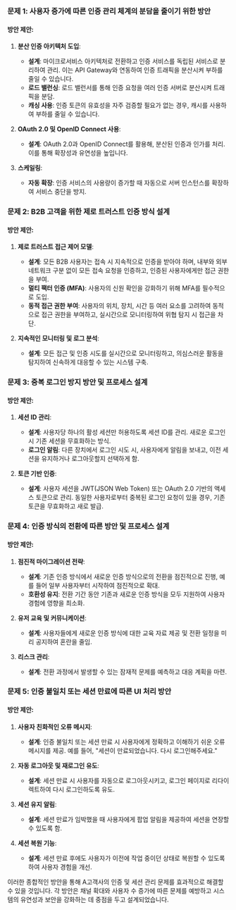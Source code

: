### 문제 1: 사용자 증가에 따른 인증 관리 체계의 분담을 줄이기 위한 방안

#### 방안 제안:
1. **분산 인증 아키텍처 도입**:
   - **설계**: 마이크로서비스 아키텍처로 전환하고 인증 서비스를 독립된 서비스로 분리하여 관리. 이는 API Gateway와 연동하여 인증 트래픽을 분산시켜 부하를 줄일 수 있습니다.
   - **로드 밸런싱**: 로드 밸런서를 통해 인증 요청을 여러 인증 서버로 분산시켜 트래픽을 분담.
   - **캐싱 사용**: 인증 토큰의 유효성을 자주 검증할 필요가 없는 경우, 캐시를 사용하여 부하를 줄일 수 있습니다.

2. **OAuth 2.0 및 OpenID Connect 사용**:
   - **설계**: OAuth 2.0과 OpenID Connect를 활용해, 분산된 인증과 인가를 처리. 이를 통해 확장성과 유연성을 높입니다.

3. **스케일링**:
   - **자동 확장**: 인증 서비스의 사용량이 증가할 때 자동으로 서버 인스턴스를 확장하여 서비스 중단을 방지.

### 문제 2: B2B 고객을 위한 제로 트러스트 인증 방식 설계

#### 방안 제안:
1. **제로 트러스트 접근 제어 모델**:
   - **설계**: 모든 B2B 사용자는 접속 시 지속적으로 인증을 받아야 하며, 내부와 외부 네트워크 구분 없이 모든 접속 요청을 인증하고, 인증된 사용자에게만 접근 권한을 부여.
   - **멀티 팩터 인증 (MFA)**: 사용자의 신원 확인을 강화하기 위해 MFA를 필수적으로 도입.
   - **동적 접근 권한 부여**: 사용자의 위치, 장치, 시간 등 여러 요소를 고려하여 동적으로 접근 권한을 부여하고, 실시간으로 모니터링하여 위협 탐지 시 접근을 차단.

2. **지속적인 모니터링 및 로그 분석**:
   - **설계**: 모든 접근 및 인증 시도를 실시간으로 모니터링하고, 의심스러운 활동을 탐지하여 신속하게 대응할 수 있는 시스템 구축.

### 문제 3: 중복 로그인 방지 방안 및 프로세스 설계

#### 방안 제안:
1. **세션 ID 관리**:
   - **설계**: 사용자당 하나의 활성 세션만 허용하도록 세션 ID를 관리. 새로운 로그인 시 기존 세션을 무효화하는 방식.
   - **로그인 알림**: 다른 장치에서 로그인 시도 시, 사용자에게 알림을 보내고, 이전 세션을 유지하거나 로그아웃할지 선택하게 함.

2. **토큰 기반 인증**:
   - **설계**: 사용자 세션을 JWT(JSON Web Token) 또는 OAuth 2.0 기반의 액세스 토큰으로 관리. 동일한 사용자로부터 중복된 로그인 요청이 있을 경우, 기존 토큰을 무효화하고 새로 발급.

### 문제 4: 인증 방식의 전환에 따른 방안 및 프로세스 설계

#### 방안 제안:
1. **점진적 마이그레이션 전략**:
   - **설계**: 기존 인증 방식에서 새로운 인증 방식으로의 전환을 점진적으로 진행, 예를 들어 일부 사용자부터 시작하여 점진적으로 확대.
   - **호환성 유지**: 전환 기간 동안 기존과 새로운 인증 방식을 모두 지원하여 사용자 경험에 영향을 최소화.

2. **유저 교육 및 커뮤니케이션**:
   - **설계**: 사용자들에게 새로운 인증 방식에 대한 교육 자료 제공 및 전환 일정을 미리 공지하여 혼란을 줄임.

3. **리스크 관리**:
   - **설계**: 전환 과정에서 발생할 수 있는 잠재적 문제를 예측하고 대응 계획을 마련.

### 문제 5: 인증 불일치 또는 세션 만료에 따른 UI 처리 방안

#### 방안 제안:
1. **사용자 친화적인 오류 메시지**:
   - **설계**: 인증 불일치 또는 세션 만료 시 사용자에게 정확하고 이해하기 쉬운 오류 메시지를 제공. 예를 들어, "세션이 만료되었습니다. 다시 로그인해주세요."

2. **자동 로그아웃 및 재로그인 유도**:
   - **설계**: 세션 만료 시 사용자를 자동으로 로그아웃시키고, 로그인 페이지로 리다이렉트하여 다시 로그인하도록 유도.

3. **세션 유지 알림**:
   - **설계**: 세션 만료가 임박했을 때 사용자에게 팝업 알림을 제공하여 세션을 연장할 수 있도록 함.

4. **세션 복원 기능**:
   - **설계**: 세션 만료 후에도 사용자가 이전에 작업 중이던 상태로 복원할 수 있도록 하여 사용자 경험을 개선.

이러한 종합적인 방안을 통해 A고객사의 인증 및 세션 관리 문제를 효과적으로 해결할 수 있을 것입니다. 각 방안은 채널 확대와 사용자 수 증가에 따른 문제를 예방하고 시스템의 유연성과 보안을 강화하는 데 중점을 두고 설계되었습니다.
